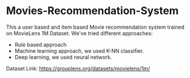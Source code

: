# Movies-Recommendation-System

This a user based and item based Movie recommendation system trained on MovieLens 1M Dataset. We've tried different approaches:

- Rule based approach
- Machine learning approach, we used K-NN classifier.
- Deep learning, we used neural network.

Dataset Link: https://grouplens.org/datasets/movielens/1m/
